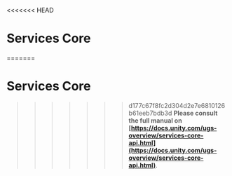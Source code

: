 <<<<<<< HEAD
# Services Core
=======
# Services Core
>>>>>>> d177c67f8fc2d304d2e7e6810126b61eeb7bdb3d
**Please consult the full manual on [https://docs.unity.com/ugs-overview/services-core-api.html](https://docs.unity.com/ugs-overview/services-core-api.html)**.